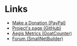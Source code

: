 # Links
- [Make a Donation (PayPal)](https://paypal.me/bolemoDonation)
- [Project's page (GitHub)](https://github.com/bolemo/aegis/)
- [Aegis Metrics (GoatCounter)](https://aegis.goatcounter.com/)
- [Forum (SmallNetBuilder)](https://www.snbforums.com/forums/netgear-ac-wireless.53/)
